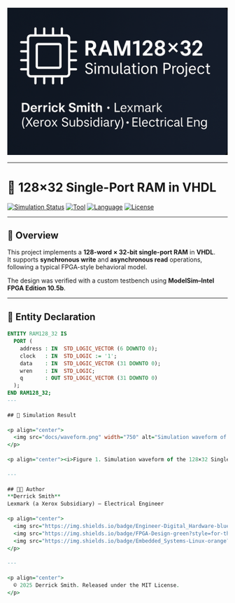 <p align="center">
  <img src="https://github.com/Derricks888/VHDL_RAM128_32/blob/main/docs/header.png?raw=true" width="850" alt="VHDL RAM128×32 Simulation Project Banner">
</p>

---

# 🧠 128×32 Single-Port RAM in VHDL

[![Simulation Status](https://img.shields.io/badge/Simulation-Passed-brightgreen)]()
[![Tool](https://img.shields.io/badge/ModelSim-Intel_10.5b-blue)]()
[![Language](https://img.shields.io/badge/VHDL-2008-orange)]()
[![License](https://img.shields.io/badge/License-MIT-lightgrey)]()

---

## 📘 Overview

This project implements a **128-word × 32-bit single-port RAM** in **VHDL**.  
It supports **synchronous write** and **asynchronous read** operations, following a typical FPGA-style behavioral model.

The design was verified with a custom testbench using **ModelSim–Intel FPGA Edition 10.5b**.

---

## 🌟 Entity Declaration

```vhdl
ENTITY RAM128_32 IS
  PORT (
    address : IN  STD_LOGIC_VECTOR (6 DOWNTO 0);
    clock   : IN  STD_LOGIC := '1';
    data    : IN  STD_LOGIC_VECTOR (31 DOWNTO 0);
    wren    : IN  STD_LOGIC;
    q       : OUT STD_LOGIC_VECTOR (31 DOWNTO 0)
  );
END RAM128_32;
---

## 🧠 Simulation Result

<p align="center">
  <img src="docs/waveform.png" width="750" alt="Simulation waveform of RAM128×32">
</p>

<p align="center"><i>Figure 1. Simulation waveform of the 128×32 Single-Port RAM showing write and read operations.</i></p>

---

## 🧑‍💻 Author  
**Derrick Smith**  
Lexmark (a Xerox Subsidiary) – Electrical Engineer  

<p align="center">
  <img src="https://img.shields.io/badge/Engineer-Digital_Hardware-blue?style=for-the-badge&logo=circuitverse">
  <img src="https://img.shields.io/badge/FPGA-Design-green?style=for-the-badge&logo=intel">
  <img src="https://img.shields.io/badge/Embedded_Systems-Linux-orange?style=for-the-badge&logo=linux">
</p>

---

<p align="center">
  © 2025 Derrick Smith. Released under the MIT License.
</p>
